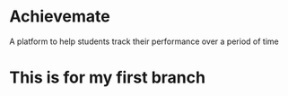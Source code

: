 # Achievemate

A platform to help students track their performance over a period of time

# This is for my first branch   